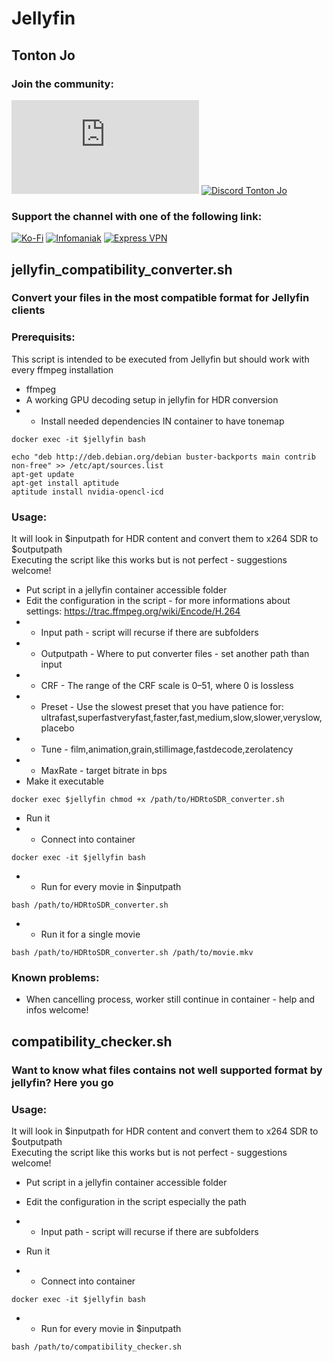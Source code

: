 # Jellyfin

## Tonton Jo  
### Join the community:
[![Youtube channel](https://github-readme-youtube-stats.herokuapp.com/subscribers/index.php?id=UCnED3K6K5FDUp-x_8rwpsZw&key=AIzaSyA3ivqywNPQz0xFZBHfPDKzh1jFH5qGD_g)](http://youtube.com/channel/UCnED3K6K5FDUp-x_8rwpsZw?sub_confirmation=1)
[![Discord Tonton Jo](https://badgen.net/discord/members/h6UcpwfGuJ?label=Discord%20Tonton%20Jo%20&icon=discord)](https://discord.gg/h6UcpwfGuJ)
### Support the channel with one of the following link:
[![Ko-Fi](https://badgen.net/badge/Buy%20me%20a%20Coffee/Link?icon=buymeacoffee)](https://ko-fi.com/tontonjo)
[![Infomaniak](https://badgen.net/badge/Infomaniak/Affiliated%20link?icon=K)](https://www.infomaniak.com/goto/fr/home?utm_term=6151f412daf35)
[![Express VPN](https://badgen.net/badge/Express%20VPN/Affiliated%20link?icon=K)](https://www.xvuslink.com/?a_fid=TontonJo)  

## jellyfin_compatibility_converter.sh
### Convert your files in the most compatible format for Jellyfin clients

### Prerequisits:
This script is intended to be executed from Jellyfin but should work with every ffmpeg installation
- ffmpeg  
- A working GPU decoding setup in jellyfin for HDR conversion
- - Install needed dependencies IN container to have tonemap  
```shell
docker exec -it $jellyfin bash
```  
```shell
echo "deb http://deb.debian.org/debian buster-backports main contrib non-free" >> /etc/apt/sources.list  
apt-get update  
apt-get install aptitude
aptitude install nvidia-opencl-icd
```

### Usage:  
It will look in $inputpath for HDR content and convert them to x264 SDR to $outputpath  
Executing the script like this works but is not perfect - suggestions welcome!

- Put script in a jellyfin container accessible folder
- Edit the configuration in the script - for more informations about settings: https://trac.ffmpeg.org/wiki/Encode/H.264
- - Input path - script will recurse if there are subfolders
- - Outputpath - Where to put converter files - set another path than input
- - CRF - The range of the CRF scale is 0–51, where 0 is lossless
- - Preset - Use the slowest preset that you have patience for: ultrafast,superfastveryfast,faster,fast,medium,slow,slower,veryslow,placebo
- - Tune - film,animation,grain,stillimage,fastdecode,zerolatency 
- - MaxRate - target bitrate in bps
- Make it executable 
```shell
docker exec $jellyfin chmod +x /path/to/HDRtoSDR_converter.sh
```
- Run it
- - Connect into container
```shell
docker exec -it $jellyfin bash
```
- - Run for every movie in $inputpath
```shell
bash /path/to/HDRtoSDR_converter.sh
```
- - Run it for a single movie 
```shell
bash /path/to/HDRtoSDR_converter.sh /path/to/movie.mkv
```

### Known problems:  
- When cancelling process, worker still continue in container - help and infos welcome!

## compatibility_checker.sh
### Want to know what files contains not well supported format by jellyfin? Here you go


### Usage:  
It will look in $inputpath for HDR content and convert them to x264 SDR to $outputpath  
Executing the script like this works but is not perfect - suggestions welcome!

- Put script in a jellyfin container accessible folder
- Edit the configuration in the script especially the path
- - Input path - script will recurse if there are subfolders

- Run it
- - Connect into container
```shell
docker exec -it $jellyfin bash
```
- - Run for every movie in $inputpath
```shell
bash /path/to/compatibility_checker.sh
```

